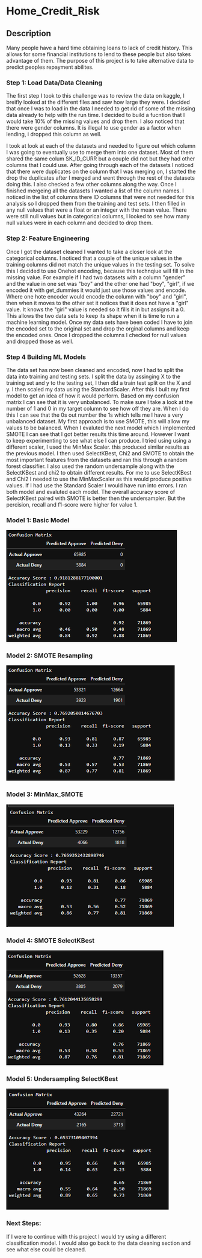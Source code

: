 # Home_Credit_Risk

## Description

Many people have a hard time obtaining loans to lack of credit history. This allows for some financial institutions to lend to these people but also takes advantage of them. The purpose of this project is to take alternative data to predict peoples repayment abilites.

### Step 1: Load Data/Data Cleaning

The first step I took to this challenge was to review the data on kaggle, I breifly looked at the different files and saw how large they were. I decided that once I was to load in the data I needed to get rid of some of the missing data already to help with the run time. I decided to build a fucntion that I would take 10% of the missing values and drop them. I also noticed that there were gender columns. It is illegal to use gender as a factor when lending, i dropped this column as well. 

I took at look at each of the datasets and needed to figure out which column I was going to eventually use to merge them into one dataset. Most of them shared the same colum SK_ID_CURR but a couple did not but they had other columns that I could use. After going through each of the datasets I noticed that there were duplicates on the column that I was merging on, I started the drop the duplicates after I merged and went through the rest of the datasets doing this. I also checked a few other columns along the way. Once I finished mergeing all the datasets I wanted a list of the column names. I noticed in the list of columns there ID columns that were not needed for this analysis so I dropped them from the training and test sets. I then filled in any null values that were a float or an integer with the mean value. There were still null values but in categorical columns, I looked to see how many null values were in each column and decided to drop them. 

### Step 2: Feature Engineering

Once I got the dataset cleaned I wanted to take a closer look at the categorical columns. I noticed that a couple of the unique values in the training columns did not match the unique values in the testing set. To solve this I decided to use Onehot encoding, because this technqiue will fill in the missing value. For example if I had two datasets with a column "gender" and the value in one set  was "boy" and the other one had "boy", "girl", if we encoded it with get_dummies it would just use those values and encode. Where one hote encoder would encode the column with "boy" and "girl", then when it moves to the other set it notices that it does not have a "girl" value. It knows the "girl" value is needed so it fills it in but assigns it a 0. This allows the two data sets to keep its shape when it is time to run a machine learning model. Once my data sets have been coded I have to join the encoded set to the original set and drop the orginal columns and keep the encoded ones. Once I dropped the columns I checked for null values and dropped those as well. 


### Step 4 Building ML Models

The data set has now been cleaned and encoded, now I had to split the data into training and testing sets. I split the data by assinging X to the training set and y to the testing set, I then did a train test split on the X and y. I then scaled my data using the StandardScaler. After this I built my first model to get an idea of how it would perform. Based on my confusion matrix I can see that it is very unbalanced. To make sure I take a look at the number of 1 and 0 in my target column to see how off they are. When I do this I can see that the 0s out number the 1s which tells me I have a very unbalanced dataset. My first approach is to use SMOTE, this will allow my values to be balanced. When I evaluted the next model which I implemented SMOTE I can see that I got better results this time around. However I want to keep experimenting to see what else I can produce. I tried using using a different scaler, I used the MinMax Scaler. this produced similar results as the previous model. I then used SelectKBest, Chi2 and SMOTE to obtain the most important features from the datasets and ran this through a random forest classifier. I also used the random undersample along with the SelectKBest and chi2 to obtain different results. For me to use SelectKBest and Chi2 I needed to use the MinMaxScaler as this would produce positive values. If I had use the Standard Scaler I would have run into errors. I ran both model and evaluted each model. The overall accuracy score of SelectKBest paired with SMOTE is better then the undersampler. But the percision, recall and f1-score were higher for value 1.



### Model 1: Basic Model

![Model_1.png](Images\Model_1.png)


### Model 2: SMOTE Resampling

![SMOTE_MODEL.png](Images\SMOTE_MODEL.png)


### Model 3: MinMax_SMOTE

![MM_SMOTE.png](Images\MM_SMOTE.png)


### Model 4: SMOTE SelectKBest

![SMOTE_CHI2.png](Images\SMOTE_CHI2.png)


### Model 5: Undersampling SelectKBest

![UNDERSAMPLER_CHI2.png](Images\UNDERSAMPLER_CHI2.png)























### Next Steps:

If I were to continue with this project I would try using a different classification model. I would also go back to the data cleaning section and see what else could be cleaned. 
